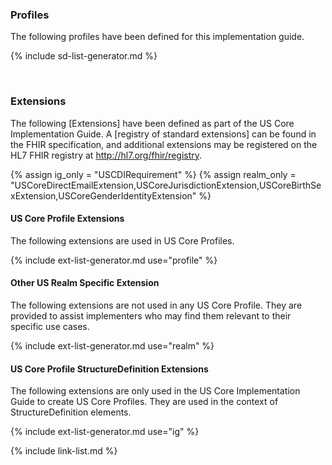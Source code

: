 ### Profiles

The following profiles have been defined for this implementation guide.

<!-- ================================================ -->
<!--  use this line to include an autogenerated list of all profiles and highlight new ones using the input/data/new_stuff.yml list. Remove it if you would like to hand generate it -->

{% include sd-list-generator.md %}
<!-- ================================================ -->

<br />

### Extensions

The following [Extensions] have been defined as part of the US Core Implementation Guide. A [registry of standard extensions] can be found in the FHIR specification, and additional extensions may be registered on the HL7 FHIR registry at <http://hl7.org/fhir/registry>.

 <!-- string parameters passed in from the page used to define the extension for each section -->
 <!-- In future, made need to convert to data file as csv if gets bigger -->
{% assign ig_only = "USCDIRequirement" %}
{% assign realm_only = "USCoreDirectEmailExtension,USCoreJurisdictionExtension,USCoreBirthSexExtension,USCoreGenderIdentityExtension" %}

#### US Core Profile Extensions
The following extensions are used in US Core Profiles.

{% include ext-list-generator.md use="profile" %}

#### Other US Realm Specific Extension
The following extensions are not used in any US Core Profile. They are provided to assist implementers who may find them relevant to their specific use cases.

{% include ext-list-generator.md use="realm" %}

#### US Core Profile StructureDefinition Extensions
The following extensions are only used in the US Core Implementation Guide to create US Core Profiles. They are used in the context of StructureDefinition elements.

{% include ext-list-generator.md use="ig" %}


{% include link-list.md %}

<br />
